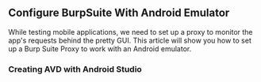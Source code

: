 <B> <h2>Configure BurpSuite With Android Emulator</h2> </b>

While testing mobile applications, we need to set up a proxy to monitor the app's requests behind the pretty GUI. This article will show you how to set up a Burp Suite Proxy to work with an Android emulator.

<b><h3>Creating AVD with Android Studio</h3></b>
